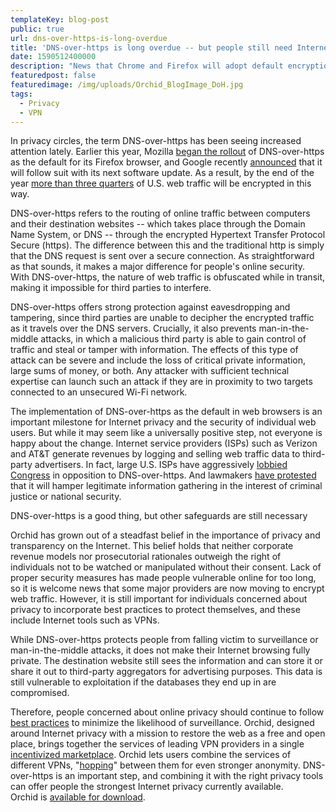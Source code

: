 ```yaml
--- 
templateKey: blog-post
public: true
url: dns-over-https-is-long-overdue
title: 'DNS-over-https is long overdue -- but people still need Internet privacy tools'
date: 1590512400000
description: "News that Chrome and Firefox will adopt default encryption of DNS requests is a step forward for privacy -- but not a panacea"
featuredpost: false
featuredimage: /img/uploads/Orchid_BlogImage_DoH.jpg
tags:
  - Privacy
  - VPN
---
```

In privacy circles, the term DNS-over-https has been seeing increased attention lately. Earlier this year, Mozilla [began the rollout](https://blog.mozilla.org/blog/2020/02/25/firefox-continues-push-to-bring-dns-over-https-by-default-for-us-users/) of DNS-over-https as the default for its Firefox browser, and Google recently [announced](https://www.theverge.com/2020/5/19/21262923/google-chrome-privacy-security-safe-browsing-cookies-dns-https-extensions) that it will follow suit with its next software update. As a result, by the end of the year [more than three quarters](https://www.computerworld.com/article/3199425/top-web-browsers-2020-firefox-stays-afloat-chrome-hits-69-for-first-time.html) of U.S. web traffic will be encrypted in this way.

DNS-over-https refers to the routing of online traffic between computers and their destination websites -- which takes place through the Domain Name System, or DNS -- through the encrypted Hypertext Transfer Protocol Secure (https). The difference between this and the traditional http is simply that the DNS request is sent over a secure connection. As straightforward as that sounds, it makes a major difference for people's online security. With DNS-over-https, the nature of web traffic is obfuscated while in transit, making it impossible for third parties to interfere.

DNS-over-https offers strong protection against eavesdropping and tampering, since third parties are unable to decipher the encrypted traffic as it travels over the DNS servers. Crucially, it also prevents man-in-the-middle attacks, in which a malicious third party is able to gain control of traffic and steal or tamper with information. The effects of this type of attack can be severe and include the loss of critical private information, large sums of money, or both. Any attacker with sufficient technical expertise can launch such an attack if they are in proximity to two targets connected to an unsecured Wi-Fi network.

The implementation of DNS-over-https as the default in web browsers is an important milestone for Internet privacy and the security of individual web users. But while it may seem like a universally positive step, not everyone is happy about the change. Internet service providers (ISPs) such as Verizon and AT&T generate revenues by logging and selling web traffic data to third-party advertisers. In fact, large U.S. ISPs have aggressively [lobbied Congress](https://www.ncta.com/sites/default/files/2019-09/Final%20DOH%20LETTER%209-19-19.pdf) in opposition to DNS-over-https. And lawmakers [have protested](https://www.zdnet.com/article/dns-over-https-causes-more-problems-than-it-solves-experts-say/) that it will hamper legitimate information gathering in the interest of criminal justice or national security.

DNS-over-https is a good thing, but other safeguards are still necessary

Orchid has grown out of a steadfast belief in the importance of privacy and transparency on the Internet. This belief holds that neither corporate revenue models nor prosecutorial rationales outweigh the right of individuals not to be watched or manipulated without their consent. Lack of proper security measures has made people vulnerable online for too long, so it is welcome news that some major providers are now moving to encrypt web traffic. However, it is still important for individuals concerned about privacy to incorporate best practices to protect themselves, and these include Internet tools such as VPNs.

While DNS-over-https protects people from falling victim to surveillance or man-in-the-middle attacks, it does not make their Internet browsing fully private. The destination website still sees the information and can store it or share it out to third-party aggregators for advertising purposes. This data is still vulnerable to exploitation if the databases they end up in are compromised.

Therefore, people concerned about online privacy should continue to follow [best practices](/tips-for-protecting-your-privacy-while-working-from-home/) to minimize the likelihood of surveillance. Orchid, designed around Internet privacy with a mission to restore the web as a free and open place, brings together the services of leading VPN providers in a single [incentivized marketplace](https://www.orchid.com/assets/whitepaper/whitepaper.pdf). Orchid lets users combine the services of different VPNs, "[hopping](/what-is-a-hop/)" between them for even stronger anonymity. DNS-over-https is an important step, and combining it with the right privacy tools can offer people the strongest Internet privacy currently available.\
Orchid is [available for download](https://www.orchid.com/download).